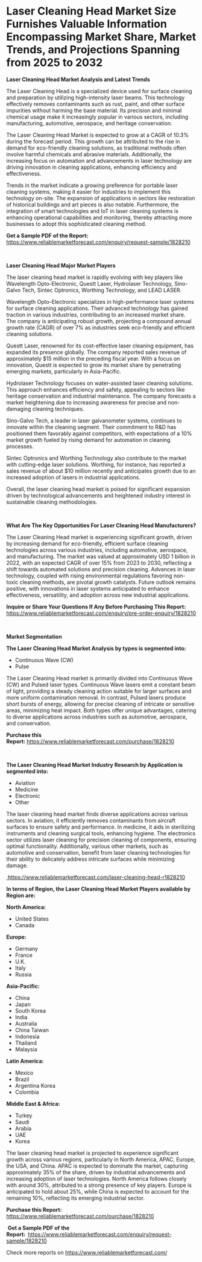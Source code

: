 <p><h1>Laser Cleaning Head Market Size Furnishes Valuable Information Encompassing Market Share, Market Trends, and Projections Spanning from 2025 to 2032</h1></p><p><strong>Laser Cleaning Head Market Analysis and Latest Trends</strong></p>
<p><p>The Laser Cleaning Head is a specialized device used for surface cleaning and preparation by utilizing high-intensity laser beams. This technology effectively removes contaminants such as rust, paint, and other surface impurities without harming the base material. Its precision and minimal chemical usage make it increasingly popular in various sectors, including manufacturing, automotive, aerospace, and heritage conservation.</p><p>The Laser Cleaning Head Market is expected to grow at a CAGR of 10.3% during the forecast period. This growth can be attributed to the rise in demand for eco-friendly cleaning solutions, as traditional methods often involve harmful chemicals and abrasive materials. Additionally, the increasing focus on automation and advancements in laser technology are driving innovation in cleaning applications, enhancing efficiency and effectiveness.</p><p>Trends in the market indicate a growing preference for portable laser cleaning systems, making it easier for industries to implement this technology on-site. The expansion of applications in sectors like restoration of historical buildings and art pieces is also notable. Furthermore, the integration of smart technologies and IoT in laser cleaning systems is enhancing operational capabilities and monitoring, thereby attracting more businesses to adopt this sophisticated cleaning method.</p></p>
<p><strong>Get a Sample PDF of the Report:&nbsp;</strong> <a href="https://www.reliablemarketforecast.com/enquiry/request-sample/1828210?utm_campaign=3327&utm_medium=2&utm_source=Github&utm_content=ia&utm_term=09042025&utm_id=laser-cleaning-head">https://www.reliablemarketforecast.com/enquiry/request-sample/1828210</a></p>
<p>&nbsp;</p>
<p><strong>Laser Cleaning Head Major Market Players</strong></p>
<p><p>The laser cleaning head market is rapidly evolving with key players like Wavelength Opto-Electronic, Questt Laser, Hydrolaser Technology, Sino-Galvo Tech, Sintec Optronics, Worthing Technology, and LEAD LASER. </p><p>Wavelength Opto-Electronic specializes in high-performance laser systems for surface cleaning applications. Their advanced technology has gained traction in various industries, contributing to an increased market share. The company is anticipating robust growth, projecting a compound annual growth rate (CAGR) of over 7% as industries seek eco-friendly and efficient cleaning solutions.</p><p>Questt Laser, renowned for its cost-effective laser cleaning equipment, has expanded its presence globally. The company reported sales revenue of approximately $15 million in the preceding fiscal year. With a focus on innovation, Questt is expected to grow its market share by penetrating emerging markets, particularly in Asia-Pacific.</p><p>Hydrolaser Technology focuses on water-assisted laser cleaning solutions. This approach enhances efficiency and safety, appealing to sectors like heritage conservation and industrial maintenance. The company forecasts a market heightening due to increasing awareness for precise and non-damaging cleaning techniques.</p><p>Sino-Galvo Tech, a leader in laser galvanometer systems, continues to innovate within the cleaning segment. Their commitment to R&D has positioned them favorably against competitors, with expectations of a 10% market growth fueled by rising demand for automation in cleaning processes.</p><p>Sintec Optronics and Worthing Technology also contribute to the market with cutting-edge laser solutions. Worthing, for instance, has reported a sales revenue of about $10 million recently and anticipates growth due to an increased adoption of lasers in industrial applications.</p><p>Overall, the laser cleaning head market is poised for significant expansion driven by technological advancements and heightened industry interest in sustainable cleaning methodologies.</p></p>
<p>&nbsp;</p>
<p><strong>What Are The Key Opportunities For Laser Cleaning Head Manufacturers?</strong></p>
<p><p>The Laser Cleaning Head market is experiencing significant growth, driven by increasing demand for eco-friendly, efficient surface cleaning technologies across various industries, including automotive, aerospace, and manufacturing. The market was valued at approximately USD 1 billion in 2022, with an expected CAGR of over 15% from 2023 to 2030, reflecting a shift towards automated solutions and precision cleaning. Advances in laser technology, coupled with rising environmental regulations favoring non-toxic cleaning methods, are pivotal growth catalysts. Future outlook remains positive, with innovations in laser systems anticipated to enhance effectiveness, versatility, and adoption across new industrial applications.</p></p>
<p><strong>Inquire or Share Your Questions If Any Before Purchasing This Report:</strong> <a href="https://www.reliablemarketforecast.com/enquiry/pre-order-enquiry/1828210?utm_campaign=3327&utm_medium=2&utm_source=Github&utm_content=ia&utm_term=09042025&utm_id=laser-cleaning-head">https://www.reliablemarketforecast.com/enquiry/pre-order-enquiry/1828210</a></p>
<p>&nbsp;</p>
<p><strong>Market Segmentation</strong></p>
<p><strong>The Laser Cleaning Head Market Analysis by types is segmented into:</strong></p>
<p><ul><li>Continuous Wave (CW)</li><li>Pulse</li></ul></p>
<p><p>The Laser Cleaning Head market is primarily divided into Continuous Wave (CW) and Pulsed laser types. Continuous Wave lasers emit a constant beam of light, providing a steady cleaning action suitable for larger surfaces and more uniform contamination removal. In contrast, Pulsed lasers produce short bursts of energy, allowing for precise cleaning of intricate or sensitive areas, minimizing heat impact. Both types offer unique advantages, catering to diverse applications across industries such as automotive, aerospace, and conservation.</p></p>
<p><strong>Purchase this Report:&nbsp;</strong><a href="https://www.reliablemarketforecast.com/purchase/1828210?utm_campaign=3327&utm_medium=2&utm_source=Github&utm_content=ia&utm_term=09042025&utm_id=laser-cleaning-head">https://www.reliablemarketforecast.com/purchase/1828210</a></p>
<p>&nbsp;</p>
<p><strong>The Laser Cleaning Head Market Industry Research by Application is segmented into:</strong></p>
<p><ul><li>Aviation</li><li>Medicine</li><li>Electronic</li><li>Other</li></ul></p>
<p><p>The laser cleaning head market finds diverse applications across various sectors. In aviation, it efficiently removes contaminants from aircraft surfaces to ensure safety and performance. In medicine, it aids in sterilizing instruments and cleaning surgical tools, enhancing hygiene. The electronics sector utilizes laser cleaning for precision cleaning of components, ensuring optimal functionality. Additionally, various other markets, such as automotive and conservation, benefit from laser cleaning technologies for their ability to delicately address intricate surfaces while minimizing damage.</p></p>
<p><a href="https://www.reliablemarketforecast.com/laser-cleaning-head-r1828210?utm_campaign=3327&utm_medium=2&utm_source=Github&utm_content=ia&utm_term=09042025&utm_id=laser-cleaning-head">&nbsp;https://www.reliablemarketforecast.com/laser-cleaning-head-r1828210</a></p>
<p><strong>In terms of Region, the Laser Cleaning Head Market Players available by Region are:</strong></p>
<p>
    <p> <strong> North America: </strong>
        <ul>
            <li>United States</li>
            <li>Canada</li>
        </ul>
        </p> 
    <p> <strong> Europe: </strong>
        <ul>
            <li>Germany</li>
            <li>France</li>
            <li>U.K.</li>
            <li>Italy</li>
            <li>Russia</li>
        </ul>
        </p> 
    <p> <strong> Asia-Pacific: </strong>
        <ul>
            <li>China</li>
            <li>Japan</li>
            <li>South Korea</li>
            <li>India</li>
            <li>Australia</li>
            <li>China Taiwan</li>
            <li>Indonesia</li>
            <li>Thailand</li>
            <li>Malaysia</li>
        </ul>
        </p> 
    <p> <strong> Latin America: </strong>
        <ul>
            <li>Mexico</li>
            <li>Brazil</li>
            <li>Argentina Korea</li>
            <li>Colombia</li>
        </ul>
        </p> 
    <p> <strong> Middle East & Africa: </strong>
        <ul>
            <li>Turkey</li>
            <li>Saudi</li>
            <li>Arabia</li>
            <li>UAE</li>
            <li>Korea</li>
        </ul>
    </p>
    </p>
<p><p>The laser cleaning head market is projected to experience significant growth across various regions, particularly in North America, APAC, Europe, the USA, and China. APAC is expected to dominate the market, capturing approximately 35% of the share, driven by industrial advancements and increasing adoption of laser technologies. North America follows closely with around 30%, attributed to a strong presence of key players. Europe is anticipated to hold about 25%, while China is expected to account for the remaining 10%, reflecting its emerging industrial sector.</p></p>
<p><strong>Purchase this Report: </strong><a href="https://www.reliablemarketforecast.com/purchase/1828210?utm_campaign=3327&utm_medium=2&utm_source=Github&utm_content=ia&utm_term=09042025&utm_id=laser-cleaning-head">https://www.reliablemarketforecast.com/purchase/1828210</a></p>
<p>&nbsp;<strong>Get a Sample PDF of the Report:&nbsp;&nbsp;</strong><a href="https://www.reliablemarketforecast.com/enquiry/request-sample/1828210?utm_campaign=3327&utm_medium=2&utm_source=Github&utm_content=ia&utm_term=09042025&utm_id=laser-cleaning-head">https://www.reliablemarketforecast.com/enquiry/request-sample/1828210</a></p>
<p><strong></strong></p>
<p>Check more reports on <a href="https://www.reliablemarketforecast.com/?utm_campaign=3327&utm_medium=2&utm_source=Github&utm_content=ia&utm_term=09042025&utm_id=laser-cleaning-head">https://www.reliablemarketforecast.com/</a></p>
